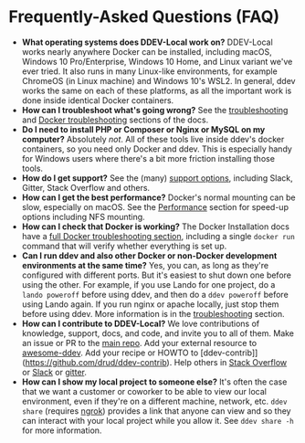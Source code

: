<h1>Frequently-Asked Questions (FAQ)</h1>

* **What operating systems does DDEV-Local work on?** DDEV-Local works nearly anywhere Docker can be installed, including macOS, Windows 10 Pro/Enterprise,  Windows 10 Home, and Linux variant we've ever tried. It also runs in many Linux-like environments, for example ChromeOS (in Linux machine) and Windows 10's WSL2. In general, ddev works the same on each of these platforms, as all the important work is done inside identical Docker containers.
* **How can I troubleshoot what's going wrong?** See the [troubleshooting](troubleshooting.md) and [Docker troubleshooting](docker_installation.md#troubleshooting) sections of the docs.
* **Do I need to install PHP or Composer or Nginx or MySQL on my computer?** Absolutely *not*. All of these tools live inside ddev's docker containers, so you need only Docker and ddev. This is especially handy for Windows users where there's a bit more friction installing those tools.
* **How do I get support?** See the (many) [support options](../index.md#support), including Slack, Gitter, Stack Overflow and others.
* **How can I get the best performance?** Docker's normal mounting can be slow, especially on macOS. See the [Performance](performance.md) section for speed-up options including NFS mounting.
* **How can I check that Docker is working?** The Docker Installation docs have a [full Docker troubleshooting section](docker_installation.md#troubleshooting), including a single `docker run` command that will verify whether everything is set up.
* **Can I run ddev and also other Docker or non-Docker development environments at the same time?** Yes, you can, as long as they're configured with different ports. But it's easiest to shut down one before using the other. For example, if you use Lando for one project, do a `lando poweroff` before using ddev, and then do a `ddev poweroff` before using Lando again. If you run nginx or apache locally, just stop them before using ddev. More information is in the [troubleshooting](troubleshooting.md) section.
* **How can I contribute to DDEV-Local?** We love contributions of knowledge, support, docs, and code, and invite you to all of them. Make an issue or PR to the [main repo](https://github.com/drud/ddev). Add your external resource to [awesome-ddev](https://github.com/drud/awesome-ddev). Add your recipe or HOWTO to [ddev-contrib]](https://github.com/drud/ddev-contrib). Help others in [Stack Overflow](https://stackoverflow.com/tags/ddev) or [Slack](../index.md#support) or [gitter](https://gitter.im/drud/ddev). 
* **How can I show my local project to someone else?** It's often the case that we want a customer or coworker to be able to view our local environment, even if they're on a different machine, network, etc. `ddev share` (requires [ngrok](https://ngrok.com)) provides a link that anyone can view and so they can interact with your local project while you allow it. See `ddev share -h` for more information.



